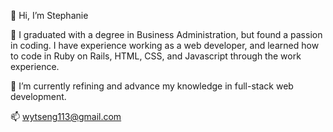 👋 Hi, I’m Stephanie

🏫 I graduated with a degree in Business Administration, but found a passion in coding. I have experience working as a web developer, and learned how to code in Ruby on Rails, HTML, CSS, and Javascript through the work experience.

🌱 I’m currently refining and advance my knowledge in full-stack web development.


📫 wytseng113@gmail.com

<!---
wytseng/wytseng is a ✨ special ✨ repository because its `README.md` (this file) appears on your GitHub profile.
You can click the Preview link to take a look at your changes.
--->
